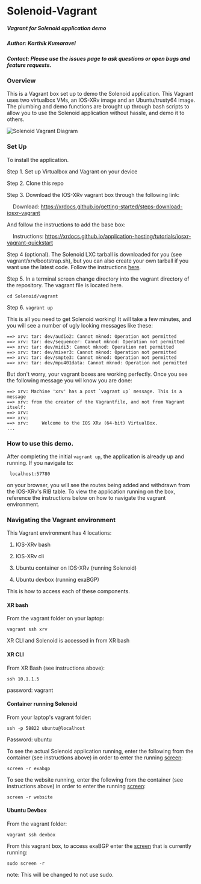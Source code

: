 # Solenoid-Vagrant

##### Vagrant for Solenoid application demo

##### Author: Karthik Kumaravel

##### Contact: Please use the issues page to ask questions or open bugs and feature requests.

### Overview

This is a Vagrant box set up to demo the Solenoid application. This Vagrant uses two virtualbox VMs, an IOS-XRv image and an Ubuntu/trusty64 image. The plumbing and demo functions are brought up through bash scripts to allow you to use the Solenoid application without hassle, and demo it to others.

![Solenoid Vagrant Diagram](SolenoidDiagram.png)

### Set Up

To install the application.

Step 1. Set up Virtualbox and Vagrant on your device

Step 2. Clone this repo

Step 3. Download the IOS-XRv vagrant box through the following link:

&nbsp;&nbsp;&nbsp;&nbsp;Download: https://xrdocs.github.io/getting-started/steps-download-iosxr-vagrant

And follow the instructions to add the base box:

&nbsp;&nbsp;&nbsp;&nbsp;Instructions: https://xrdocs.github.io/application-hosting/tutorials/iosxr-vagrant-quickstart



Step 4 (optional). The Solenoid LXC tarball is downloaded for you (see vagrant/xrv/bootstrap.sh), but you can also create your own tarball if you want use the latest code. Follow the instructions [here](https://github.com/ios-xr/Solenoid/wiki/Create-your-own-Solenoid-LXC-tarball).


Step 5. In a terminal screen change directory into the vagrant directory of the repository. The vagrant file is located here.<br />

    cd Solenoid/vagrant

Step 6. ```vagrant up```

This is all you need to get Solenoid working! It will take a few minutes, and you will see a number of ugly looking messages like these:

```
==> xrv: tar: dev/audio2: Cannot mknod: Operation not permitted
==> xrv: tar: dev/sequencer: Cannot mknod: Operation not permitted
==> xrv: tar: dev/midi3: Cannot mknod: Operation not permitted
==> xrv: tar: dev/mixer3: Cannot mknod: Operation not permitted
==> xrv: tar: dev/smpte3: Cannot mknod: Operation not permitted
==> xrv: tar: dev/mpu401data: Cannot mknod: Operation not permitted
```

But don't worry, your vagrant boxes are working perfectly. Once you see the following message you wil know you are done:

```
==> xrv: Machine 'xrv' has a post `vagrant up` message. This is a message
==> xrv: from the creator of the Vagrantfile, and not from Vagrant itself:
==> xrv:
==> xrv:
==> xrv:     Welcome to the IOS XRv (64-bit) VirtualBox.
...
```


### How to use this demo.

After completing the initial ```vagrant up```, the application is already up and running. If you navigate to:

     localhost:57780

on your browser, you will see the routes being added and withdrawn from the IOS-XRv's RIB table. To view the application running on the box, reference the instructions below on how to navigate the vagrant environment.


### Navigating the Vagrant environment

This Vagrant environment has 4 locations:

1. IOS-XRv bash

2. IOS-XRv cli

3. Ubuntu container on IOS-XRv (running Solenoid)

4. Ubuntu devbox (running exaBGP)


This is how to access each of these components.

#### XR bash
From the vagrant folder on your laptop:

    vagrant ssh xrv

XR CLI and Solenoid is accessed in from XR bash

#### XR CLI
From XR Bash (see instructions above):

    ssh 10.1.1.5

password: vagrant


#### Container running Solenoid
From your laptop's vagrant folder:

    ssh -p 58822 ubuntu@localhost

Password: ubuntu


To see the actual Solenoid application running, enter the following from the container (see instructions above) in order to enter the running [screen](https://www.gnu.org/software/screen/manual/screen.html):

    screen -r exabgp

To see the website running, enter the following from the container (see instructions above) in order to enter the running [screen](https://www.gnu.org/software/screen/manual/screen.html):

    screen -r website


#### Ubuntu Devbox
From the vagrant folder:

    vagrant ssh devbox

From this vagrant box, to access exaBGP enter the [screen](https://www.gnu.org/software/screen/manual/screen.html) that is currently running:

    sudo screen -r

note: This will be changed to not use sudo.


